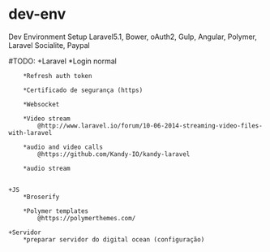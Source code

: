 # dev-env
Dev Environment Setup Laravel5.1, Bower, oAuth2, Gulp, Angular, Polymer, Laravel Socialite, Paypal


#TODO:
    +Laravel
        *Login normal

        *Refresh auth token

        *Certificado de segurança (https)

        *Websocket

        *Video stream
            @http://www.laravel.io/forum/10-06-2014-streaming-video-files-with-laravel

        *audio and video calls
            @https://github.com/Kandy-IO/kandy-laravel

        *audio stream


    +JS
        *Broserify

        *Polymer templates
            @https://polymerthemes.com/

    +Servidor
        *preparar servidor do digital ocean (configuração)
